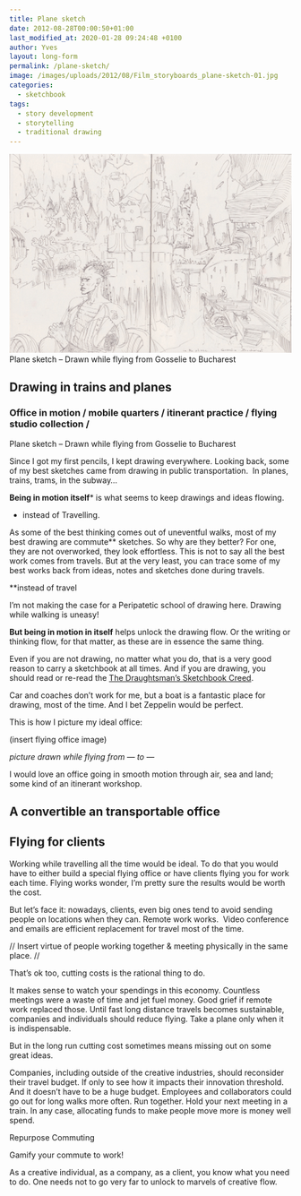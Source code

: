 ```yaml
---
title: Plane sketch
date: 2012-08-28T00:00:50+01:00
last_modified_at: 2020-01-28 09:24:48 +0100
author: Yves
layout: long-form
permalink: /plane-sketch/
image: /images/uploads/2012/08/Film_storyboards_plane-sketch-01.jpg
categories:
  - sketchbook
tags:
  - story development
  - storytelling
  - traditional drawing
---
```

<a class="enlarge firstChild lastChild" title="Plane Sketch - Drawn flying from Gosselie to Bucharest" href="/images/uploads/2012/08/Film_storyboards_plane-sketch-01.jpg" rel="alternate"><img class="G4" title="Aljubarrota Battle - general Nuno Alvares Pereira confronts Castilian emissaries" src="/images/uploads/2012/08/Film_storyboards_plane-sketch-01.jpg" alt="Plane sketch - Made flying over Europe in flight from Gosselie to Bucharest" /></a> Plane sketch &#8211; Drawn while flying from Gosselie to Bucharest

## Drawing in trains and planes

### Office in motion / mobile quarters / itinerant practice / flying studio collection /&nbsp;

Plane sketch &ndash; Drawn while flying from Gosselie to Bucharest

Since I got my first pencils, I kept drawing everywhere. Looking back, some of my best sketches came from drawing in public transportation. &nbsp;In planes, trains, trams, in the subway&mldr;

**Being in motion itself*** is what seems to keep drawings and ideas flowing.

* instead of Travelling.&nbsp;

As some of the best thinking comes out of uneventful walks, most of my best drawing are commute** sketches. So why are they better? For one, they are not overworked, they look effortless. This is not to say all the best work comes from travels. But at the very least, you can trace some of my best works back from ideas, notes and sketches done during travels.

**instead of travel

I&#8217;m not making the case for a Peripatetic school of drawing here. Drawing while walking is uneasy!

**But being in motion in itself** helps unlock the drawing flow. Or the writing or thinking flow, for that matter, as these are in essence the same thing.

Even if you are not drawing, no matter what you do, that is a very good reason to carry a sketchbook at all times. And if you are drawing, you should read or re-read the [The Draughtsman&rsquo;s Sketchbook Creed](https://j.mp/draughtsman-doctrine).

Car and coaches don&rsquo;t work for me, but a boat is a fantastic place for drawing, most of the time. And I bet Zeppelin would be perfect.&nbsp;

This is how I picture my ideal office:

(insert flying office image)

_picture drawn while flying from &mdash; to &mdash;_

I would love an office going in smooth motion through air, sea and land; some kind of an itinerant workshop.&nbsp;

## A convertible an transportable office

## Flying for clients

Working while travelling all the time would be ideal. To do that you would have to either build a special flying office or have clients flying you for work each time. Flying works wonder, I&rsquo;m pretty sure the results would be worth the cost.

But let&rsquo;s face it: nowadays, clients, even big ones tend to avoid sending people on locations when they can. Remote work works. &nbsp;Video conference and emails are efficient replacement for travel most of the time.

// Insert virtue of people working together & meeting physically in the same place. //

That&rsquo;s ok too, cutting costs is the rational thing to do.

It makes sense to watch your spendings in this economy. Countless meetings were a waste of time and jet fuel money. Good grief if remote work replaced those. Until fast long distance travels becomes sustainable, companies and individuals should reduce flying. Take a plane only when it is indispensable.

But in the long run cutting cost sometimes means missing out on some great ideas.

Companies, including outside of the creative industries, should reconsider their travel budget. If only to see how it impacts their innovation threshold. And it doesn&rsquo;t have to be a huge budget. Employees and collaborators could go out for long walks more often. Run together. Hold your next meeting in a train. In any case, allocating funds to make people move more is money well spend. &nbsp;

Repurpose Commuting

Gamify your commute to work!

As a creative individual, as a company, as a client, you know what you need to do. One needs not to go very far to unlock to marvels of creative flow.
